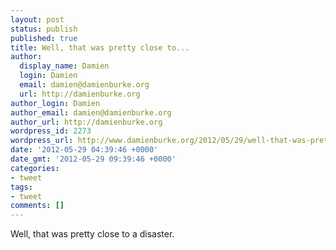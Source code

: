 ```yaml
---
layout: post
status: publish
published: true
title: Well, that was pretty close to...
author:
  display_name: Damien
  login: Damien
  email: damien@damienburke.org
  url: http://damienburke.org
author_login: Damien
author_email: damien@damienburke.org
author_url: http://damienburke.org
wordpress_id: 2273
wordpress_url: http://www.damienburke.org/2012/05/29/well-that-was-pretty-close-to/
date: '2012-05-29 04:39:46 +0000'
date_gmt: '2012-05-29 09:39:46 +0000'
categories:
- tweet
tags:
- tweet
comments: []
---
```

<p>Well, that was pretty close to a disaster.</p>
